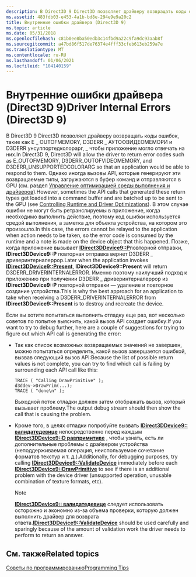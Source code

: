 ```yaml
---
description: В Direct3D 9 Direct3D позволяет драйверу возвращать коды ошибок, такие как E \_ OUTOFMEMORY, D3DERR \_ АУТОФВИДЕОМЕМОРИ и D3DERR унсуппортедколорарг, \_ чтобы приложение могло отвечать на них.
ms.assetid: 483fdb03-e453-4a1b-bd8e-294e9e9a20c2
title: Внутренние ошибки драйвера (Direct3D 9)
ms.topic: article
ms.date: 05/31/2018
ms.openlocfilehash: c81b0ee8ba50edb3c14fbd9a22c9fa9dc93aab8f
ms.sourcegitcommit: a47bd86f517de76374e4fff33cfeb613eb259a7e
ms.translationtype: MT
ms.contentlocale: ru-RU
ms.lasthandoff: 01/06/2021
ms.locfileid: "104140159"
---
```

# <a name="driver-internal-errors-direct3d-9"></a><span data-ttu-id="19752-103">Внутренние ошибки драйвера (Direct3D 9)</span><span class="sxs-lookup"><span data-stu-id="19752-103">Driver Internal Errors (Direct3D 9)</span></span>

<span data-ttu-id="19752-104">В Direct3D 9 Direct3D позволяет драйверу возвращать коды ошибок, такие как E \_ OUTOFMEMORY, D3DERR \_ АУТОФВИДЕОМЕМОРИ и D3DERR унсуппортедколорарг, \_ чтобы приложение могло отвечать на них.</span><span class="sxs-lookup"><span data-stu-id="19752-104">In Direct3D 9, Direct3D will allow the driver to return error codes such as E\_OUTOFMEMORY, D3DERR\_OUTOFVIDEOMEMORY, and D3DERR\_UNSUPPORTEDCOLORARG so that an application would be able to respond to them.</span></span> <span data-ttu-id="19752-105">Однако иногда вызовы API, которые генерируют эти возвращаемые типы, загружаются в буфер команд и отправляются в GPU (см. раздел [Управление оптимизацией среды выполнения и драйверов](accurately-profiling-direct3d-api-calls.md)).</span><span class="sxs-lookup"><span data-stu-id="19752-105">However, sometimes the API calls that generated these return types get loaded into a command buffer and are batched up to be sent to the GPU (see [Controlling Runtime and Driver Optimizations](accurately-profiling-direct3d-api-calls.md)).</span></span> <span data-ttu-id="19752-106">В этом случае ошибки не могут быть ретранслируемы в приложение, когда необходимо выполнить действие, поэтому код ошибки используется средой выполнения, а заметка для объекта устройства, на котором это произошло.</span><span class="sxs-lookup"><span data-stu-id="19752-106">In this case, the errors cannot be relayed to the application when action needs to be taken, so the error code is consumed by the runtime and a note is made on the device object that this happened.</span></span> <span data-ttu-id="19752-107">Позже, когда приложение вызывает [**IDirect3DDevice9::P**](/windows/win32/api/d3d9helper/nf-d3d9helper-idirect3ddevice9-present)повторной отправки, **IDirect3DDevice9::P** повторная отправка вернет D3DERR \_ дриверинтерналеррор.</span><span class="sxs-lookup"><span data-stu-id="19752-107">Later when the application invokes [**IDirect3DDevice9::Present**](/windows/win32/api/d3d9helper/nf-d3d9helper-idirect3ddevice9-present), **IDirect3DDevice9::Present** will return D3DERR\_DRIVERINTERNALERROR.</span></span> <span data-ttu-id="19752-108">Именно поэтому наилучший подход к приложению при получении D3DERR \_ дриверинтерналеррор из **IDirect3DDevice9::P** повторной отправки — удаление и повторное создание устройства.</span><span class="sxs-lookup"><span data-stu-id="19752-108">This is why the best approach for an application to take when receiving a D3DERR\_DRIVERINTERNALERROR from **IDirect3DDevice9::Present** is to destroy and recreate the device.</span></span>

<span data-ttu-id="19752-109">Если вы хотите попытаться выполнить отладку еще раз, вот несколько советов по попытке выяснить, какой вызов API создает ошибку:</span><span class="sxs-lookup"><span data-stu-id="19752-109">If you want to try to debug further, here are a couple of suggestions for trying to figure out which API call is generating the error:</span></span>

-   <span data-ttu-id="19752-110">Так как список возможных возвращаемых значений не завершен, можно попытаться определить, какой вызов завершается ошибкой, вызвав следующий вызов API:</span><span class="sxs-lookup"><span data-stu-id="19752-110">Because the list of possible return values is not complete, you can try to find which call is failing by surrounding each API call like this:</span></span>

    ```
    TRACE ( "Calling DrawPrimitive" );
    d3ddev->DrawPrim(...);
    TRACE ( "done\n" );
    ```

    

    <span data-ttu-id="19752-111">Выходной поток отладки должен затем отображать вызов, который вызывает проблему.</span><span class="sxs-lookup"><span data-stu-id="19752-111">The output debug stream should then show the call that is causing the problem.</span></span>

-   <span data-ttu-id="19752-112">Кроме того, в целях отладки попробуйте вызвать [**IDirect3DDevice9:: валидатедевице**](/windows/win32/api/d3d9helper/nf-d3d9helper-idirect3ddevice9-validatedevice) непосредственно перед каждым [**IDirect3DDevice9::D равпримитиве**](/windows/win32/api/d3d9helper/nf-d3d9helper-idirect3ddevice9-drawprimitive) , чтобы узнать, есть ли дополнительные проблемы с драйвером устройства (неподдерживаемая операция, неиспользуемое сочетание форматов текстур и т. д.).</span><span class="sxs-lookup"><span data-stu-id="19752-112">Additionally, for debugging purposes, try calling [**IDirect3DDevice9::ValidateDevice**](/windows/win32/api/d3d9helper/nf-d3d9helper-idirect3ddevice9-validatedevice) immediately before each [**IDirect3DDevice9::DrawPrimitive**](/windows/win32/api/d3d9helper/nf-d3d9helper-idirect3ddevice9-drawprimitive) to see if there is an additional problem with the device driver (unsupported operation, unusable combination of texture formats, etc).</span></span>

    > [!Note]  
    > <span data-ttu-id="19752-113">[**IDirect3DDevice9:: валидатедевице**](/windows/win32/api/d3d9helper/nf-d3d9helper-idirect3ddevice9-validatedevice) следует использовать осторожно и экономно из-за объема проверки, которую должен выполнить драйвер для возврата ответа.</span><span class="sxs-lookup"><span data-stu-id="19752-113">[**IDirect3DDevice9::ValidateDevice**](/windows/win32/api/d3d9helper/nf-d3d9helper-idirect3ddevice9-validatedevice) should be used carefully and sparingly because of the amount of validation work the driver needs to perform to return an answer.</span></span>

     

## <a name="related-topics"></a><span data-ttu-id="19752-114">См. также</span><span class="sxs-lookup"><span data-stu-id="19752-114">Related topics</span></span>

<dl> <dt>

[<span data-ttu-id="19752-115">Советы по программированию</span><span class="sxs-lookup"><span data-stu-id="19752-115">Programming Tips</span></span>](programming-tips.md)
</dt> </dl>

 

 

